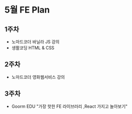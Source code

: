 # 5월 FE Plan
## 1주차 
+ 노마드코더 바닐라 JS 강의
+ 생활코딩 HTML & CSS

## 2주차 
+ 노마드코더 영화웹서비스 강의

## 3주차
+ Goorm EDU "가장 핫한 FE 라이브러리 ,React 가지고 놀아보기"

